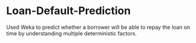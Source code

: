 # Loan-Default-Prediction
Used Weka to predict whether a borrower will be able to repay the loan on time by understanding multiple deterministic factors.
